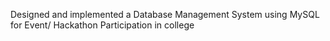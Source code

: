 Designed and implemented a Database Management System using MySQL for Event/ Hackathon Participation in college

